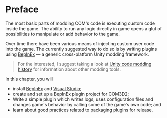 # Preface

The most basic parts of modding COM's code is executing custom code inside the
game. 
The ability to run any logic directly in game opens a glut of possibilities to
manipulate or add behavior to the game.

Over time there have been various means of injecting custom user code into the 
game. The currently suggested way to do so is by writing plugins using 
[BepInEx](https://github.com/BepInEx/BepInEx) — a generic cross-platform 
Unity modding framework.

> For the interested, I suggest taking a look at
> [Unity code modding history](../../appendix/history.md) for information about 
> other modding tools.

In this chapter, you will

* install [BepInEx](https://github.com/BepInEx/BepInEx) and [Visual Studio](https://visualstudio.microsoft.com/);
* create and set up a BepInEx plugin project for COM3D2;
* Write a simple plugin which writes logs, uses configuration files and changes
    game's behavior by calling some of the game's own code; and
* learn about good practices related to packaging plugins for release.

